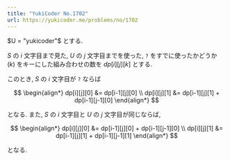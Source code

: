 ```yaml
---
title: "YukiCoder No.1702"
url: https://yukicoder.me/problems/no/1702
---
```

$U = "yukicoder"$ とする.

$S$ の $i$ 文字目まで見た, $U$ の $j$ 文字目までを使った, `?` をすでに使ったかどうか ($k$) をキーにした組み合わせの数を $dp[i][j][k]$ とする.

このとき, $S$ の $i$ 文字目が `?` ならば

$$
\begin{align*}
dp[i][j][0] &= dp[i-1][j][0] \\
dp[i][j][1] &= dp[i-1][j][1] + dp[i-1][j-1][0]
\end{align*}
$$

となる. また, $S$ の $i$ 文字目と $U$ の $j$ 文字目が同じならば,

$$
\begin{align*}
dp[i][j][0] &= dp[i-1][j][0] + dp[i-1][j-1][0] \\
dp[i][j][1] &= dp[i-1][j][1] + dp[i-1][j-1][1]
\end{align*}
$$

となる.
